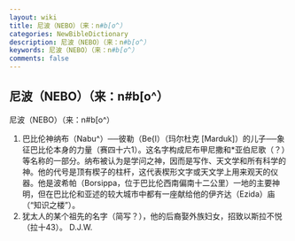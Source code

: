 ```yaml
---
layout: wiki
title: 尼波（NEBO）（来：n#b[o^）
categories: NewBibleDictionary
description: 尼波（NEBO）（来：n#b[o^）
keywords: 尼波（NEBO）（来：n#b[o^）
comments: false
---
```


## 尼波（NEBO）（来：n#b[o^）



尼波（NEBO）（来：n#b[o^）
1. 巴比伦神纳布（Nabu^）──彼勒（Be{l）（玛尔杜克 [Marduk]）的儿子──象征巴比伦本身的力量（赛四十六1）。这名字构成尼布甲尼撒和*亚伯尼歌（？）等名称的一部分。纳布被认为是学问之神，因而是写作、天文学和所有科学的神。他的代号是顶有楔子的柱杆，这代表楔形文字或天文学上用来观天的仪器。他是波希帕（Borsippa，位于巴比伦西南偏南十二公里）一地的主要神明，但在巴比伦和亚述的较大城市中都有一座献给他的伊齐达（Ezida）庙（“知识之楼”）。
2. 犹太人的某个祖先的名字（简写？），他的后裔娶外族妇女，招致以斯拉不悦（拉十43）。
D.J.W.





